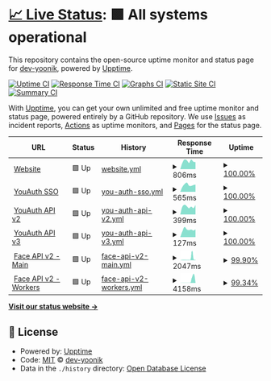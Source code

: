 # [📈 Live Status](https://status.yoonik.me): <!--live status--> **🟩 All systems operational**

This repository contains the open-source uptime monitor and status page for [dev-yoonik](www.yoonik.me), powered by [Upptime](https://github.com/upptime/upptime).

[![Uptime CI](https://github.com/dev-yoonik/yoonik-systems-status/workflows/Uptime%20CI/badge.svg)](https://github.com/dev-yoonik/yoonik-systems-status/actions?query=workflow%3A%22Uptime+CI%22)
[![Response Time CI](https://github.com/dev-yoonik/yoonik-systems-status/workflows/Response%20Time%20CI/badge.svg)](https://github.com/dev-yoonik/yoonik-systems-status/actions?query=workflow%3A%22Response+Time+CI%22)
[![Graphs CI](https://github.com/dev-yoonik/yoonik-systems-status/workflows/Graphs%20CI/badge.svg)](https://github.com/dev-yoonik/yoonik-systems-status/actions?query=workflow%3A%22Graphs+CI%22)
[![Static Site CI](https://github.com/dev-yoonik/yoonik-systems-status/workflows/Static%20Site%20CI/badge.svg)](https://github.com/dev-yoonik/yoonik-systems-status/actions?query=workflow%3A%22Static+Site+CI%22)
[![Summary CI](https://github.com/dev-yoonik/yoonik-systems-status/workflows/Summary%20CI/badge.svg)](https://github.com/dev-yoonik/yoonik-systems-status/actions?query=workflow%3A%22Summary+CI%22)

With [Upptime](https://upptime.js.org), you can get your own unlimited and free uptime monitor and status page, powered entirely by a GitHub repository. We use [Issues](https://github.com/dev-yoonik/yoonik-systems-status/issues) as incident reports, [Actions](https://github.com/dev-yoonik/yoonik-systems-status/actions) as uptime monitors, and [Pages](https://status.yoonik.me) for the status page.

<!--start: status pages-->
<!-- This summary is generated by Upptime (https://github.com/upptime/upptime) -->
<!-- Do not edit this manually, your changes will be overwritten -->
<!-- prettier-ignore -->
| URL | Status | History | Response Time | Uptime |
| --- | ------ | ------- | ------------- | ------ |
| <img alt="" src="https://icons.duckduckgo.com/ip3/www.youverse.id.ico" height="13"> [Website](https://www.youverse.id/) | 🟩 Up | [website.yml](https://github.com/dev-yoonik/yoonik-systems-status/commits/HEAD/history/website.yml) | <details><summary><img alt="Response time graph" src="./graphs/website/response-time-week.png" height="20"> 806ms</summary><br><a href="https://status.youverse.id/history/website"><img alt="Response time 743" src="https://img.shields.io/endpoint?url=https%3A%2F%2Fraw.githubusercontent.com%2Fdev-yoonik%2Fyoonik-systems-status%2FHEAD%2Fapi%2Fwebsite%2Fresponse-time.json"></a><br><a href="https://status.youverse.id/history/website"><img alt="24-hour response time 869" src="https://img.shields.io/endpoint?url=https%3A%2F%2Fraw.githubusercontent.com%2Fdev-yoonik%2Fyoonik-systems-status%2FHEAD%2Fapi%2Fwebsite%2Fresponse-time-day.json"></a><br><a href="https://status.youverse.id/history/website"><img alt="7-day response time 806" src="https://img.shields.io/endpoint?url=https%3A%2F%2Fraw.githubusercontent.com%2Fdev-yoonik%2Fyoonik-systems-status%2FHEAD%2Fapi%2Fwebsite%2Fresponse-time-week.json"></a><br><a href="https://status.youverse.id/history/website"><img alt="30-day response time 743" src="https://img.shields.io/endpoint?url=https%3A%2F%2Fraw.githubusercontent.com%2Fdev-yoonik%2Fyoonik-systems-status%2FHEAD%2Fapi%2Fwebsite%2Fresponse-time-month.json"></a><br><a href="https://status.youverse.id/history/website"><img alt="1-year response time 743" src="https://img.shields.io/endpoint?url=https%3A%2F%2Fraw.githubusercontent.com%2Fdev-yoonik%2Fyoonik-systems-status%2FHEAD%2Fapi%2Fwebsite%2Fresponse-time-year.json"></a></details> | <details><summary><a href="https://status.youverse.id/history/website">100.00%</a></summary><a href="https://status.youverse.id/history/website"><img alt="All-time uptime 100.00%" src="https://img.shields.io/endpoint?url=https%3A%2F%2Fraw.githubusercontent.com%2Fdev-yoonik%2Fyoonik-systems-status%2FHEAD%2Fapi%2Fwebsite%2Fuptime.json"></a><br><a href="https://status.youverse.id/history/website"><img alt="24-hour uptime 100.00%" src="https://img.shields.io/endpoint?url=https%3A%2F%2Fraw.githubusercontent.com%2Fdev-yoonik%2Fyoonik-systems-status%2FHEAD%2Fapi%2Fwebsite%2Fuptime-day.json"></a><br><a href="https://status.youverse.id/history/website"><img alt="7-day uptime 100.00%" src="https://img.shields.io/endpoint?url=https%3A%2F%2Fraw.githubusercontent.com%2Fdev-yoonik%2Fyoonik-systems-status%2FHEAD%2Fapi%2Fwebsite%2Fuptime-week.json"></a><br><a href="https://status.youverse.id/history/website"><img alt="30-day uptime 99.98%" src="https://img.shields.io/endpoint?url=https%3A%2F%2Fraw.githubusercontent.com%2Fdev-yoonik%2Fyoonik-systems-status%2FHEAD%2Fapi%2Fwebsite%2Fuptime-month.json"></a><br><a href="https://status.youverse.id/history/website"><img alt="1-year uptime 100.00%" src="https://img.shields.io/endpoint?url=https%3A%2F%2Fraw.githubusercontent.com%2Fdev-yoonik%2Fyoonik-systems-status%2FHEAD%2Fapi%2Fwebsite%2Fuptime-year.json"></a></details>
| <img alt="" src="https://icons.duckduckgo.com/ip3/accounts.youverse.id.ico" height="13"> [YouAuth SSO](https://accounts.youverse.id/health_check) | 🟩 Up | [you-auth-sso.yml](https://github.com/dev-yoonik/yoonik-systems-status/commits/HEAD/history/you-auth-sso.yml) | <details><summary><img alt="Response time graph" src="./graphs/you-auth-sso/response-time-week.png" height="20"> 565ms</summary><br><a href="https://status.youverse.id/history/you-auth-sso"><img alt="Response time 538" src="https://img.shields.io/endpoint?url=https%3A%2F%2Fraw.githubusercontent.com%2Fdev-yoonik%2Fyoonik-systems-status%2FHEAD%2Fapi%2Fyou-auth-sso%2Fresponse-time.json"></a><br><a href="https://status.youverse.id/history/you-auth-sso"><img alt="24-hour response time 606" src="https://img.shields.io/endpoint?url=https%3A%2F%2Fraw.githubusercontent.com%2Fdev-yoonik%2Fyoonik-systems-status%2FHEAD%2Fapi%2Fyou-auth-sso%2Fresponse-time-day.json"></a><br><a href="https://status.youverse.id/history/you-auth-sso"><img alt="7-day response time 565" src="https://img.shields.io/endpoint?url=https%3A%2F%2Fraw.githubusercontent.com%2Fdev-yoonik%2Fyoonik-systems-status%2FHEAD%2Fapi%2Fyou-auth-sso%2Fresponse-time-week.json"></a><br><a href="https://status.youverse.id/history/you-auth-sso"><img alt="30-day response time 518" src="https://img.shields.io/endpoint?url=https%3A%2F%2Fraw.githubusercontent.com%2Fdev-yoonik%2Fyoonik-systems-status%2FHEAD%2Fapi%2Fyou-auth-sso%2Fresponse-time-month.json"></a><br><a href="https://status.youverse.id/history/you-auth-sso"><img alt="1-year response time 538" src="https://img.shields.io/endpoint?url=https%3A%2F%2Fraw.githubusercontent.com%2Fdev-yoonik%2Fyoonik-systems-status%2FHEAD%2Fapi%2Fyou-auth-sso%2Fresponse-time-year.json"></a></details> | <details><summary><a href="https://status.youverse.id/history/you-auth-sso">100.00%</a></summary><a href="https://status.youverse.id/history/you-auth-sso"><img alt="All-time uptime 99.86%" src="https://img.shields.io/endpoint?url=https%3A%2F%2Fraw.githubusercontent.com%2Fdev-yoonik%2Fyoonik-systems-status%2FHEAD%2Fapi%2Fyou-auth-sso%2Fuptime.json"></a><br><a href="https://status.youverse.id/history/you-auth-sso"><img alt="24-hour uptime 100.00%" src="https://img.shields.io/endpoint?url=https%3A%2F%2Fraw.githubusercontent.com%2Fdev-yoonik%2Fyoonik-systems-status%2FHEAD%2Fapi%2Fyou-auth-sso%2Fuptime-day.json"></a><br><a href="https://status.youverse.id/history/you-auth-sso"><img alt="7-day uptime 100.00%" src="https://img.shields.io/endpoint?url=https%3A%2F%2Fraw.githubusercontent.com%2Fdev-yoonik%2Fyoonik-systems-status%2FHEAD%2Fapi%2Fyou-auth-sso%2Fuptime-week.json"></a><br><a href="https://status.youverse.id/history/you-auth-sso"><img alt="30-day uptime 99.17%" src="https://img.shields.io/endpoint?url=https%3A%2F%2Fraw.githubusercontent.com%2Fdev-yoonik%2Fyoonik-systems-status%2FHEAD%2Fapi%2Fyou-auth-sso%2Fuptime-month.json"></a><br><a href="https://status.youverse.id/history/you-auth-sso"><img alt="1-year uptime 99.86%" src="https://img.shields.io/endpoint?url=https%3A%2F%2Fraw.githubusercontent.com%2Fdev-yoonik%2Fyoonik-systems-status%2FHEAD%2Fapi%2Fyou-auth-sso%2Fuptime-year.json"></a></details>
| <img alt="" src="https://icons.duckduckgo.com/ip3/enroll.youverse.id.ico" height="13"> [YouAuth API v2](https://enroll.youverse.id/v2.1/yoonik/health) | 🟩 Up | [you-auth-api-v2.yml](https://github.com/dev-yoonik/yoonik-systems-status/commits/HEAD/history/you-auth-api-v2.yml) | <details><summary><img alt="Response time graph" src="./graphs/you-auth-api-v2/response-time-week.png" height="20"> 399ms</summary><br><a href="https://status.youverse.id/history/you-auth-api-v2"><img alt="Response time 578" src="https://img.shields.io/endpoint?url=https%3A%2F%2Fraw.githubusercontent.com%2Fdev-yoonik%2Fyoonik-systems-status%2FHEAD%2Fapi%2Fyou-auth-api-v2%2Fresponse-time.json"></a><br><a href="https://status.youverse.id/history/you-auth-api-v2"><img alt="24-hour response time 471" src="https://img.shields.io/endpoint?url=https%3A%2F%2Fraw.githubusercontent.com%2Fdev-yoonik%2Fyoonik-systems-status%2FHEAD%2Fapi%2Fyou-auth-api-v2%2Fresponse-time-day.json"></a><br><a href="https://status.youverse.id/history/you-auth-api-v2"><img alt="7-day response time 399" src="https://img.shields.io/endpoint?url=https%3A%2F%2Fraw.githubusercontent.com%2Fdev-yoonik%2Fyoonik-systems-status%2FHEAD%2Fapi%2Fyou-auth-api-v2%2Fresponse-time-week.json"></a><br><a href="https://status.youverse.id/history/you-auth-api-v2"><img alt="30-day response time 473" src="https://img.shields.io/endpoint?url=https%3A%2F%2Fraw.githubusercontent.com%2Fdev-yoonik%2Fyoonik-systems-status%2FHEAD%2Fapi%2Fyou-auth-api-v2%2Fresponse-time-month.json"></a><br><a href="https://status.youverse.id/history/you-auth-api-v2"><img alt="1-year response time 578" src="https://img.shields.io/endpoint?url=https%3A%2F%2Fraw.githubusercontent.com%2Fdev-yoonik%2Fyoonik-systems-status%2FHEAD%2Fapi%2Fyou-auth-api-v2%2Fresponse-time-year.json"></a></details> | <details><summary><a href="https://status.youverse.id/history/you-auth-api-v2">100.00%</a></summary><a href="https://status.youverse.id/history/you-auth-api-v2"><img alt="All-time uptime 100.00%" src="https://img.shields.io/endpoint?url=https%3A%2F%2Fraw.githubusercontent.com%2Fdev-yoonik%2Fyoonik-systems-status%2FHEAD%2Fapi%2Fyou-auth-api-v2%2Fuptime.json"></a><br><a href="https://status.youverse.id/history/you-auth-api-v2"><img alt="24-hour uptime 100.00%" src="https://img.shields.io/endpoint?url=https%3A%2F%2Fraw.githubusercontent.com%2Fdev-yoonik%2Fyoonik-systems-status%2FHEAD%2Fapi%2Fyou-auth-api-v2%2Fuptime-day.json"></a><br><a href="https://status.youverse.id/history/you-auth-api-v2"><img alt="7-day uptime 100.00%" src="https://img.shields.io/endpoint?url=https%3A%2F%2Fraw.githubusercontent.com%2Fdev-yoonik%2Fyoonik-systems-status%2FHEAD%2Fapi%2Fyou-auth-api-v2%2Fuptime-week.json"></a><br><a href="https://status.youverse.id/history/you-auth-api-v2"><img alt="30-day uptime 100.00%" src="https://img.shields.io/endpoint?url=https%3A%2F%2Fraw.githubusercontent.com%2Fdev-yoonik%2Fyoonik-systems-status%2FHEAD%2Fapi%2Fyou-auth-api-v2%2Fuptime-month.json"></a><br><a href="https://status.youverse.id/history/you-auth-api-v2"><img alt="1-year uptime 100.00%" src="https://img.shields.io/endpoint?url=https%3A%2F%2Fraw.githubusercontent.com%2Fdev-yoonik%2Fyoonik-systems-status%2FHEAD%2Fapi%2Fyou-auth-api-v2%2Fuptime-year.json"></a></details>
| <img alt="" src="https://icons.duckduckgo.com/ip3/enroll.youverse.id.ico" height="13"> [YouAuth API v3](https://enroll.youverse.id/v3/api/health) | 🟩 Up | [you-auth-api-v3.yml](https://github.com/dev-yoonik/yoonik-systems-status/commits/HEAD/history/you-auth-api-v3.yml) | <details><summary><img alt="Response time graph" src="./graphs/you-auth-api-v3/response-time-week.png" height="20"> 127ms</summary><br><a href="https://status.youverse.id/history/you-auth-api-v3"><img alt="Response time 264" src="https://img.shields.io/endpoint?url=https%3A%2F%2Fraw.githubusercontent.com%2Fdev-yoonik%2Fyoonik-systems-status%2FHEAD%2Fapi%2Fyou-auth-api-v3%2Fresponse-time.json"></a><br><a href="https://status.youverse.id/history/you-auth-api-v3"><img alt="24-hour response time 161" src="https://img.shields.io/endpoint?url=https%3A%2F%2Fraw.githubusercontent.com%2Fdev-yoonik%2Fyoonik-systems-status%2FHEAD%2Fapi%2Fyou-auth-api-v3%2Fresponse-time-day.json"></a><br><a href="https://status.youverse.id/history/you-auth-api-v3"><img alt="7-day response time 127" src="https://img.shields.io/endpoint?url=https%3A%2F%2Fraw.githubusercontent.com%2Fdev-yoonik%2Fyoonik-systems-status%2FHEAD%2Fapi%2Fyou-auth-api-v3%2Fresponse-time-week.json"></a><br><a href="https://status.youverse.id/history/you-auth-api-v3"><img alt="30-day response time 935" src="https://img.shields.io/endpoint?url=https%3A%2F%2Fraw.githubusercontent.com%2Fdev-yoonik%2Fyoonik-systems-status%2FHEAD%2Fapi%2Fyou-auth-api-v3%2Fresponse-time-month.json"></a><br><a href="https://status.youverse.id/history/you-auth-api-v3"><img alt="1-year response time 264" src="https://img.shields.io/endpoint?url=https%3A%2F%2Fraw.githubusercontent.com%2Fdev-yoonik%2Fyoonik-systems-status%2FHEAD%2Fapi%2Fyou-auth-api-v3%2Fresponse-time-year.json"></a></details> | <details><summary><a href="https://status.youverse.id/history/you-auth-api-v3">100.00%</a></summary><a href="https://status.youverse.id/history/you-auth-api-v3"><img alt="All-time uptime 99.99%" src="https://img.shields.io/endpoint?url=https%3A%2F%2Fraw.githubusercontent.com%2Fdev-yoonik%2Fyoonik-systems-status%2FHEAD%2Fapi%2Fyou-auth-api-v3%2Fuptime.json"></a><br><a href="https://status.youverse.id/history/you-auth-api-v3"><img alt="24-hour uptime 100.00%" src="https://img.shields.io/endpoint?url=https%3A%2F%2Fraw.githubusercontent.com%2Fdev-yoonik%2Fyoonik-systems-status%2FHEAD%2Fapi%2Fyou-auth-api-v3%2Fuptime-day.json"></a><br><a href="https://status.youverse.id/history/you-auth-api-v3"><img alt="7-day uptime 100.00%" src="https://img.shields.io/endpoint?url=https%3A%2F%2Fraw.githubusercontent.com%2Fdev-yoonik%2Fyoonik-systems-status%2FHEAD%2Fapi%2Fyou-auth-api-v3%2Fuptime-week.json"></a><br><a href="https://status.youverse.id/history/you-auth-api-v3"><img alt="30-day uptime 99.92%" src="https://img.shields.io/endpoint?url=https%3A%2F%2Fraw.githubusercontent.com%2Fdev-yoonik%2Fyoonik-systems-status%2FHEAD%2Fapi%2Fyou-auth-api-v3%2Fuptime-month.json"></a><br><a href="https://status.youverse.id/history/you-auth-api-v3"><img alt="1-year uptime 99.99%" src="https://img.shields.io/endpoint?url=https%3A%2F%2Fraw.githubusercontent.com%2Fdev-yoonik%2Fyoonik-systems-status%2FHEAD%2Fapi%2Fyou-auth-api-v3%2Fuptime-year.json"></a></details>
| <img alt="" src="https://icons.duckduckgo.com/ip3/face.youverse.id.ico" height="13"> [Face API v2 - Main](https://face.youverse.id/v2/api/health) | 🟩 Up | [face-api-v2-main.yml](https://github.com/dev-yoonik/yoonik-systems-status/commits/HEAD/history/face-api-v2-main.yml) | <details><summary><img alt="Response time graph" src="./graphs/face-api-v2-main/response-time-week.png" height="20"> 2047ms</summary><br><a href="https://status.youverse.id/history/face-api-v2-main"><img alt="Response time 606" src="https://img.shields.io/endpoint?url=https%3A%2F%2Fraw.githubusercontent.com%2Fdev-yoonik%2Fyoonik-systems-status%2FHEAD%2Fapi%2Fface-api-v2-main%2Fresponse-time.json"></a><br><a href="https://status.youverse.id/history/face-api-v2-main"><img alt="24-hour response time 502" src="https://img.shields.io/endpoint?url=https%3A%2F%2Fraw.githubusercontent.com%2Fdev-yoonik%2Fyoonik-systems-status%2FHEAD%2Fapi%2Fface-api-v2-main%2Fresponse-time-day.json"></a><br><a href="https://status.youverse.id/history/face-api-v2-main"><img alt="7-day response time 2047" src="https://img.shields.io/endpoint?url=https%3A%2F%2Fraw.githubusercontent.com%2Fdev-yoonik%2Fyoonik-systems-status%2FHEAD%2Fapi%2Fface-api-v2-main%2Fresponse-time-week.json"></a><br><a href="https://status.youverse.id/history/face-api-v2-main"><img alt="30-day response time 916" src="https://img.shields.io/endpoint?url=https%3A%2F%2Fraw.githubusercontent.com%2Fdev-yoonik%2Fyoonik-systems-status%2FHEAD%2Fapi%2Fface-api-v2-main%2Fresponse-time-month.json"></a><br><a href="https://status.youverse.id/history/face-api-v2-main"><img alt="1-year response time 606" src="https://img.shields.io/endpoint?url=https%3A%2F%2Fraw.githubusercontent.com%2Fdev-yoonik%2Fyoonik-systems-status%2FHEAD%2Fapi%2Fface-api-v2-main%2Fresponse-time-year.json"></a></details> | <details><summary><a href="https://status.youverse.id/history/face-api-v2-main">99.90%</a></summary><a href="https://status.youverse.id/history/face-api-v2-main"><img alt="All-time uptime 100.00%" src="https://img.shields.io/endpoint?url=https%3A%2F%2Fraw.githubusercontent.com%2Fdev-yoonik%2Fyoonik-systems-status%2FHEAD%2Fapi%2Fface-api-v2-main%2Fuptime.json"></a><br><a href="https://status.youverse.id/history/face-api-v2-main"><img alt="24-hour uptime 100.00%" src="https://img.shields.io/endpoint?url=https%3A%2F%2Fraw.githubusercontent.com%2Fdev-yoonik%2Fyoonik-systems-status%2FHEAD%2Fapi%2Fface-api-v2-main%2Fuptime-day.json"></a><br><a href="https://status.youverse.id/history/face-api-v2-main"><img alt="7-day uptime 99.90%" src="https://img.shields.io/endpoint?url=https%3A%2F%2Fraw.githubusercontent.com%2Fdev-yoonik%2Fyoonik-systems-status%2FHEAD%2Fapi%2Fface-api-v2-main%2Fuptime-week.json"></a><br><a href="https://status.youverse.id/history/face-api-v2-main"><img alt="30-day uptime 99.98%" src="https://img.shields.io/endpoint?url=https%3A%2F%2Fraw.githubusercontent.com%2Fdev-yoonik%2Fyoonik-systems-status%2FHEAD%2Fapi%2Fface-api-v2-main%2Fuptime-month.json"></a><br><a href="https://status.youverse.id/history/face-api-v2-main"><img alt="1-year uptime 100.00%" src="https://img.shields.io/endpoint?url=https%3A%2F%2Fraw.githubusercontent.com%2Fdev-yoonik%2Fyoonik-systems-status%2FHEAD%2Fapi%2Fface-api-v2-main%2Fuptime-year.json"></a></details>
| <img alt="" src="https://icons.duckduckgo.com/ip3/face.youverse.id.ico" height="13"> [Face API v2 - Workers](https://face.youverse.id/v2/api/health-worker) | 🟩 Up | [face-api-v2-workers.yml](https://github.com/dev-yoonik/yoonik-systems-status/commits/HEAD/history/face-api-v2-workers.yml) | <details><summary><img alt="Response time graph" src="./graphs/face-api-v2-workers/response-time-week.png" height="20"> 4158ms</summary><br><a href="https://status.youverse.id/history/face-api-v2-workers"><img alt="Response time 302" src="https://img.shields.io/endpoint?url=https%3A%2F%2Fraw.githubusercontent.com%2Fdev-yoonik%2Fyoonik-systems-status%2FHEAD%2Fapi%2Fface-api-v2-workers%2Fresponse-time.json"></a><br><a href="https://status.youverse.id/history/face-api-v2-workers"><img alt="24-hour response time 158" src="https://img.shields.io/endpoint?url=https%3A%2F%2Fraw.githubusercontent.com%2Fdev-yoonik%2Fyoonik-systems-status%2FHEAD%2Fapi%2Fface-api-v2-workers%2Fresponse-time-day.json"></a><br><a href="https://status.youverse.id/history/face-api-v2-workers"><img alt="7-day response time 4158" src="https://img.shields.io/endpoint?url=https%3A%2F%2Fraw.githubusercontent.com%2Fdev-yoonik%2Fyoonik-systems-status%2FHEAD%2Fapi%2Fface-api-v2-workers%2Fresponse-time-week.json"></a><br><a href="https://status.youverse.id/history/face-api-v2-workers"><img alt="30-day response time 1219" src="https://img.shields.io/endpoint?url=https%3A%2F%2Fraw.githubusercontent.com%2Fdev-yoonik%2Fyoonik-systems-status%2FHEAD%2Fapi%2Fface-api-v2-workers%2Fresponse-time-month.json"></a><br><a href="https://status.youverse.id/history/face-api-v2-workers"><img alt="1-year response time 302" src="https://img.shields.io/endpoint?url=https%3A%2F%2Fraw.githubusercontent.com%2Fdev-yoonik%2Fyoonik-systems-status%2FHEAD%2Fapi%2Fface-api-v2-workers%2Fresponse-time-year.json"></a></details> | <details><summary><a href="https://status.youverse.id/history/face-api-v2-workers">99.34%</a></summary><a href="https://status.youverse.id/history/face-api-v2-workers"><img alt="All-time uptime 99.98%" src="https://img.shields.io/endpoint?url=https%3A%2F%2Fraw.githubusercontent.com%2Fdev-yoonik%2Fyoonik-systems-status%2FHEAD%2Fapi%2Fface-api-v2-workers%2Fuptime.json"></a><br><a href="https://status.youverse.id/history/face-api-v2-workers"><img alt="24-hour uptime 100.00%" src="https://img.shields.io/endpoint?url=https%3A%2F%2Fraw.githubusercontent.com%2Fdev-yoonik%2Fyoonik-systems-status%2FHEAD%2Fapi%2Fface-api-v2-workers%2Fuptime-day.json"></a><br><a href="https://status.youverse.id/history/face-api-v2-workers"><img alt="7-day uptime 99.34%" src="https://img.shields.io/endpoint?url=https%3A%2F%2Fraw.githubusercontent.com%2Fdev-yoonik%2Fyoonik-systems-status%2FHEAD%2Fapi%2Fface-api-v2-workers%2Fuptime-week.json"></a><br><a href="https://status.youverse.id/history/face-api-v2-workers"><img alt="30-day uptime 99.85%" src="https://img.shields.io/endpoint?url=https%3A%2F%2Fraw.githubusercontent.com%2Fdev-yoonik%2Fyoonik-systems-status%2FHEAD%2Fapi%2Fface-api-v2-workers%2Fuptime-month.json"></a><br><a href="https://status.youverse.id/history/face-api-v2-workers"><img alt="1-year uptime 99.98%" src="https://img.shields.io/endpoint?url=https%3A%2F%2Fraw.githubusercontent.com%2Fdev-yoonik%2Fyoonik-systems-status%2FHEAD%2Fapi%2Fface-api-v2-workers%2Fuptime-year.json"></a></details>

<!--end: status pages-->

[**Visit our status website →**](https://status.yoonik.me)

## 📄 License

- Powered by: [Upptime](https://github.com/upptime/upptime)
- Code: [MIT](./LICENSE) © [dev-yoonik](www.yoonik.me)
- Data in the `./history` directory: [Open Database License](https://opendatacommons.org/licenses/odbl/1-0/)
